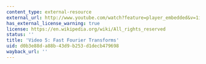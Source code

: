 ```yaml
---
content_type: external-resource
external_url: http://www.youtube.com/watch?feature=player_embedded&v=1iBLaHGL1AM
has_external_license_warning: true
license: https://en.wikipedia.org/wiki/All_rights_reserved
status: ''
title: 'Video 5: Fast Fourier Transforms'
uid: d0b3e88d-a88b-43d9-b253-d1decb479698
wayback_url: ''
---
```

